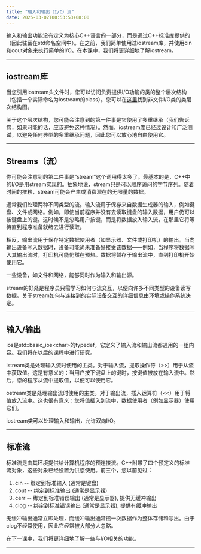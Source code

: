 ```yaml
---
title: "输入和输出（I/O）流"
date: 2025-03-02T00:53:53+08:00
---
```


输入和输出功能没有定义为核心C++语言的一部分，而是通过C++标准库提供的（因此驻留在std命名空间中）。在之前，我们简单使用过iostream库，并使用cin和cout对象来执行简单的I/O。在本课中，我们将更详细地了解iostream。

***
## iostream库

当您引用iostream头文件时，您可以访问负责提供I/O功能的类的整个层次结构（包括一个实际命名为iostream的class）。您可以在[这里](https://en.cppreference.com/w/cpp/io)找到非文件I/O类的类层次结构图。

关于这个层次结构，您可能会注意到的第一件事是它使用了多重继承（我们告诉您，如果可能的话，应该避免这种情况）。然而，iostream库已经过设计和广泛测试，以避免任何典型的多重继承问题，因此您可以放心地自由使用它。

***
## Streams（流）

你可能会注意到的第二件事是“stream”这个词用得太多了。最基本的是，C++中的I/O是用stream实现的。抽象地说，stream只是可以顺序访问的字节序列。随着时间的推移，stream可能会产生或消费潜在的无限量的数据。

通常我们处理两种不同类型的流。输入流用于保存来自数据生成器的输入，例如键盘、文件或网络。例如，即使当前程序并没有去读取键盘的输入数据，用户仍可以按键盘上的键。这时候不是忽略用户按键，而是将数据放入输入流，在那里它将等待直到程序准备就绪去进行读取。

相反，输出流用于保存特定数据使用者（如显示器、文件或打印机）的输出。当向输出设备写入数据时，设备可能尚未准备好接受该数据——例如，当程序将数据写入其输出流时，打印机可能仍然在预热。数据将暂存于输出流中，直到打印机开始使用它。

一些设备，如文件和网络，能够同时作为输入和输出源。

stream的好处是程序员只需学习如何与流交互，以便向许多不同类型的设备读写数据。关于stream如何与连接到的实际设备交互的详细信息由环境或操作系统决定。

***
## 输入/输出

ios是std::basic_ios\<char\>的typedef，它定义了输入流和输出流都通用的一组内容。我们将在以后的课程中进行研究。

istream类是处理输入流时使用的主类。对于输入流，提取操作符（>>）用于从流中获取值。这是有意义的：当用户按下键盘上的键时，按键值被放在输入流中。然后，您的程序从流中提取值，以便可以使用它。

ostream类是处理输出流时使用的主类。对于输出流，插入运算符（<<）用于将值放入流中。这也很有意义：您将值插入到流中，数据使用者（例如显示器）使用它们。

iostream类可以处理输入和输出，允许双向I/O。

***
## 标准流

标准流是由其环境提供给计算机程序的预连接流。C++附带了四个预定义的标准流对象，这些对象已经设置为供您使用。前三个，您以前见过：

1. cin -- 绑定到标准输入 (通常是键盘)
2. cout -- 绑定到标准输出 (通常是显示器)
3. cerr -- 绑定到标准错误输出 (通常是显示器), 提供无缓冲输出
4. clog -- 绑定到标准错误输出 (通常是显示器), 提供有缓冲输出

无缓冲输出通常立即处理，而缓冲输出通常攒一次数据作为整体存储和写出。由于clog不经常使用，因此它经常被大部分人忽略。

在下一课中，我们将更详细地了解一些与I/O相关的功能。

***